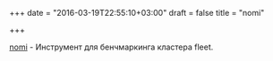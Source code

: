 +++
date = "2016-03-19T22:55:10+03:00"
draft = false
title = "nomi"

+++

<p><a href="https://github.com/giantswarm/nomi">nomi</a>&nbsp;- Инструмент для бенчмаркинга кластера&nbsp;fleet.</p>

